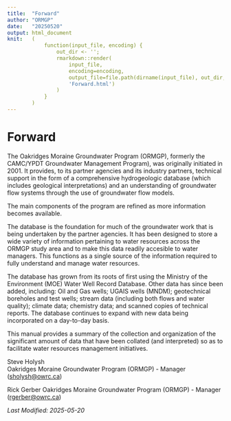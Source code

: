 ```yaml
---
title:  "Forward"
author: "ORMGP"
date:   "20250520"
output: html_document
knit:   (
            function(input_file, encoding) {
                out_dir <- '';
                rmarkdown::render(
                    input_file,
                    encoding=encoding,
                    output_file=file.path(dirname(input_file), out_dir, 
                    'Forward.html')
                )
            }
        )
---
```


# Forward

The Oakridges Moraine Groundwater Program (ORMGP), formerly the CAMC/YPDT
Groundwater Management Program), was originally initiated in 2001.  It
provides, to its partner agencies and its industry partners, technical support
in the form of a comprehensive hydrogeologic database (which includes
geological interpretations) and an understanding of groundwater flow systems
through the use of groundwater flow models.

The main components of the program are refined as more information becomes
available.

The database is the foundation for much of the groundwater work that is being
undertaken by the partner agencies.  It has been designed to store a wide
variety of information pertaining to water resources across the ORMGP study
area and to make this data readily accesible to water managers.  This
functions as a single source of the information required to fully understand
and manage water resources.

The database has grown from its roots of first using the Ministry of the
Environment (MOE) Water Well Record Database. Other data has since been added,
including: Oil and Gas wells; UGAIS wells (MNDM); geotechnical boreholes and
test wells; stream data (including both flows and water quality); climate
data; chemistry data; and scanned copies of technical reports.  The database
continues to expand with new data being incorporated on a day-to-day basis.

This manual provides a summary of the collection and organization of the 
significant amount of data that have been collated (and interpreted) so as to
facilitate water resources management initiatives.  

Steve Holysh			
Oakridges Moraine Groundwater Program (ORMGP) - Manager
(sholysh@owrc.ca)

 
Rick Gerber
Oakridges Moraine Groundwater Program (ORMGP) - Manager
(rgerber@owrc.ca)

*Last Modified: 2025-05-20*


